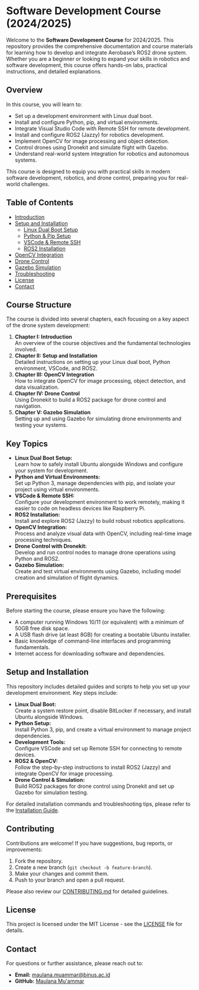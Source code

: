 # Software Development Course (2024/2025)

Welcome to the **Software Development Course** for 2024/2025. This repository provides the comprehensive documentation and course materials for learning how to develop and integrate Aerobase’s ROS2 drone system. Whether you are a beginner or looking to expand your skills in robotics and software development, this course offers hands-on labs, practical instructions, and detailed explanations.

## Overview

In this course, you will learn to:
- Set up a development environment with Linux dual boot.
- Install and configure Python, pip, and virtual environments.
- Integrate Visual Studio Code with Remote SSH for remote development.
- Install and configure ROS2 (Jazzy) for robotics development.
- Implement OpenCV for image processing and object detection.
- Control drones using Dronekit and simulate flight with Gazebo.
- Understand real-world system integration for robotics and autonomous systems.

This course is designed to equip you with practical skills in modern software development, robotics, and drone control, preparing you for real-world challenges.

## Table of Contents

- [Introduction](#introduction)
- [Setup and Installation](#setup-and-installation)
  - [Linux Dual Boot Setup](#linux-dual-boot-setup)
  - [Python & Pip Setup](#python--pip-setup)
  - [VSCode & Remote SSH](#vscode--remote-ssh)
  - [ROS2 Installation](#ros2-installation)
- [OpenCV Integration](#opencv-integration)
- [Drone Control](#drone-control)
- [Gazebo Simulation](#gazebo-simulation)
- [Troubleshooting](#troubleshooting)
- [License](#license)
- [Contact](#contact)

## Course Structure

The course is divided into several chapters, each focusing on a key aspect of the drone system development:
1. **Chapter I: Introduction**  
   An overview of the course objectives and the fundamental technologies involved.
2. **Chapter II: Setup and Installation**  
   Detailed instructions on setting up your Linux dual boot, Python environment, VSCode, and ROS2.
3. **Chapter III: OpenCV Integration**  
   How to integrate OpenCV for image processing, object detection, and data visualization.
4. **Chapter IV: Drone Control**  
   Using Dronekit to build a ROS2 package for drone control and navigation.
5. **Chapter V: Gazebo Simulation**  
   Setting up and using Gazebo for simulating drone environments and testing your systems.

## Key Topics

- **Linux Dual Boot Setup:**  
  Learn how to safely install Ubuntu alongside Windows and configure your system for development.
- **Python and Virtual Environments:**  
  Set up Python 3, manage dependencies with pip, and isolate your project using virtual environments.
- **VSCode & Remote SSH:**  
  Configure your development environment to work remotely, making it easier to code on headless devices like Raspberry Pi.
- **ROS2 Installation:**  
  Install and explore ROS2 (Jazzy) to build robust robotics applications.
- **OpenCV Integration:**  
  Process and analyze visual data with OpenCV, including real-time image processing techniques.
- **Drone Control with Dronekit:**  
  Develop and run control nodes to manage drone operations using Python and ROS2.
- **Gazebo Simulation:**  
  Create and test virtual environments using Gazebo, including model creation and simulation of flight dynamics.

## Prerequisites

Before starting the course, please ensure you have the following:
- A computer running Windows 10/11 (or equivalent) with a minimum of 50GB free disk space.
- A USB flash drive (at least 8GB) for creating a bootable Ubuntu installer.
- Basic knowledge of command-line interfaces and programming fundamentals.
- Internet access for downloading software and dependencies.

## Setup and Installation

This repository includes detailed guides and scripts to help you set up your development environment. Key steps include:
- **Linux Dual Boot:**  
  Create a system restore point, disable BitLocker if necessary, and install Ubuntu alongside Windows.
- **Python Setup:**  
  Install Python 3, pip, and create a virtual environment to manage project dependencies.
- **Development Tools:**  
  Configure VSCode and set up Remote SSH for connecting to remote devices.
- **ROS2 & OpenCV:**  
  Follow the step-by-step instructions to install ROS2 (Jazzy) and integrate OpenCV for image processing.
- **Drone Control & Simulation:**  
  Build ROS2 packages for drone control using Dronekit and set up Gazebo for simulation testing.

For detailed installation commands and troubleshooting tips, please refer to the [Installation Guide](installation.md).

## Contributing

Contributions are welcome! If you have suggestions, bug reports, or improvements:
1. Fork the repository.
2. Create a new branch (`git checkout -b feature-branch`).
3. Make your changes and commit them.
4. Push to your branch and open a pull request.

Please also review our [CONTRIBUTING.md](CONTRIBUTING.md) for detailed guidelines.

## License

This project is licensed under the MIT License - see the [LICENSE](LICENSE) file for details.

## Contact

For questions or further assistance, please reach out to:
- **Email:** maulana.muammar@binus.ac.id
- **GitHub:** [Maulana Mu'ammar](https://github.com/futprodev)
